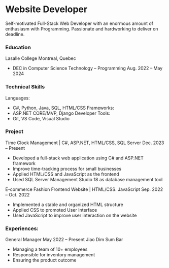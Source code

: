 # Website Developer
Self-motivated Full-Stack Web Developer with an enormous amount of enthusiasm with Programming. Passionate and hardworking to deliver on deadline.

### Education
Lasalle College      Montreal, Quebec
- DEC in Computer Science Technology – Programming         Aug. 2022 – May 2024

### Technical Skills
Languages:
- C#, Python, Java, SQL, HTML/CSS
Frameworks: 
- ASP.NET CORE/MVP, Django 
Developer Tools:
- Git, VS Code, Visual Studio

### Project
Time Clock Management | C#, ASP.NET, HTML/CSS, SQL Server 		Dec. 2023 – Present
-	Developed a full-stack web application using C# and ASP.NET framework
-	Improve time-tracking process for small businesses
-	Applied HTML/CSS and JavaScript as the frontend
-	Used SQL Server Management Studio 18 as database management tool

E-commerce Fashion Frontend Website | HTML/CSS. JavaScript 	  Sep. 2022 – Oct. 2022
-	Implemented a stable and organized HTML structure
-	Applied CSS to promoted User Interface
-	Used JavaScript to improve user interaction on the website

### Experiences:
General Manager 							                                May 2022 – Present
Jiao Dim Sum Bar
-	Managing a team of 10+ employees
-	Responsible for inventory management
-	Ensuring the product outcome

